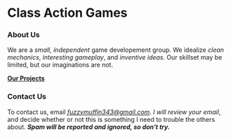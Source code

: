 # Class Action Games

### About Us

We are a *small, independent* game developement group. We idealize *clean mechanics*, *interesting gameplay*,
and *inventive ideas*. Our skillset may be limited, but our imaginations are not.

[**Our Projects**](https://kyllingene.github.io/Class_Action/games_list)

### Contact Us

To contact us, email *fuzzymuffin343@gmail.com*. *I will review your email*, and decide whether or not this is
something I need to trouble the others about. ***Spam will be reported and ignored, so don't try.***
